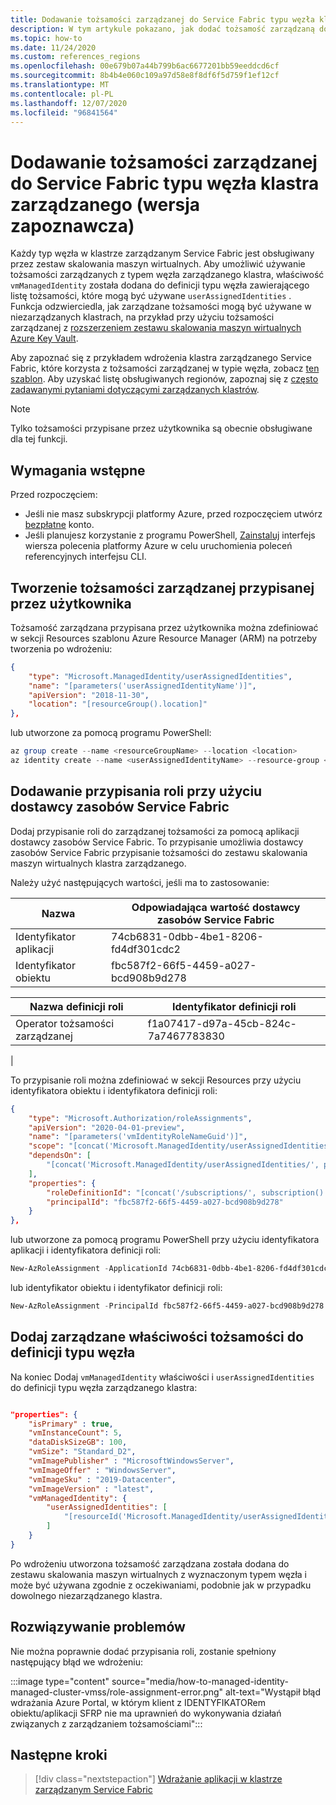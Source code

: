 ```yaml
---
title: Dodawanie tożsamości zarządzanej do Service Fabric typu węzła klastra zarządzanego (wersja zapoznawcza)
description: W tym artykule pokazano, jak dodać tożsamość zarządzaną do Service Fabric typu węzła klastra zarządzanego
ms.topic: how-to
ms.date: 11/24/2020
ms.custom: references_regions
ms.openlocfilehash: 00e679b07a44b799b6ac6677201bb59eeddcd6cf
ms.sourcegitcommit: 8b4b4e060c109a97d58e8f8df6f5d759f1ef12cf
ms.translationtype: MT
ms.contentlocale: pl-PL
ms.lasthandoff: 12/07/2020
ms.locfileid: "96841564"
---
```

# <a name="add-a-managed-identity-to-a-service-fabric-managed-cluster-node-type-preview"></a>Dodawanie tożsamości zarządzanej do Service Fabric typu węzła klastra zarządzanego (wersja zapoznawcza)

Każdy typ węzła w klastrze zarządzanym Service Fabric jest obsługiwany przez zestaw skalowania maszyn wirtualnych. Aby umożliwić używanie tożsamości zarządzanych z typem węzła zarządzanego klastra, właściwość `vmManagedIdentity` została dodana do definicji typu węzła zawierającego listę tożsamości, które mogą być używane `userAssignedIdentities` . Funkcja odzwierciedla, jak zarządzane tożsamości mogą być używane w niezarządzanych klastrach, na przykład przy użyciu tożsamości zarządzanej z [rozszerzeniem zestawu skalowania maszyn wirtualnych Azure Key Vault](https://docs.microsoft.com/azure/virtual-machines/extensions/key-vault-windows).


Aby zapoznać się z przykładem wdrożenia klastra zarządzanego Service Fabric, które korzysta z tożsamości zarządzanej w typie węzła, zobacz [ten szablon](https://github.com/Azure-Samples/service-fabric-cluster-templates/tree/master/SF-Managed-Standard-SKU-1-NT-MI). Aby uzyskać listę obsługiwanych regionów, zapoznaj się z [często zadawanymi pytaniami dotyczącymi zarządzanych klastrów](https://docs.microsoft.com/azure/service-fabric/faq-managed-cluster#what-regions-are-supported-in-the-preview).

> [!NOTE]
> Tylko tożsamości przypisane przez użytkownika są obecnie obsługiwane dla tej funkcji.

## <a name="prerequisites"></a>Wymagania wstępne

Przed rozpoczęciem:

* Jeśli nie masz subskrypcji platformy Azure, przed rozpoczęciem utwórz [bezpłatne](https://azure.microsoft.com/free/) konto.
* Jeśli planujesz korzystanie z programu PowerShell, [Zainstaluj](https://docs.microsoft.com/cli/azure/install-azure-cli) interfejs wiersza polecenia platformy Azure w celu uruchomienia poleceń referencyjnych interfejsu CLI.

## <a name="create-a-user-assigned-managed-identity"></a>Tworzenie tożsamości zarządzanej przypisanej przez użytkownika 

Tożsamość zarządzana przypisana przez użytkownika można zdefiniować w sekcji Resources szablonu Azure Resource Manager (ARM) na potrzeby tworzenia po wdrożeniu:

```JSON
{ 
    "type": "Microsoft.ManagedIdentity/userAssignedIdentities", 
    "name": "[parameters('userAssignedIdentityName')]", 
    "apiVersion": "2018-11-30", 
    "location": "[resourceGroup().location]"  
},
```

lub utworzone za pomocą programu PowerShell:

```powershell
az group create --name <resourceGroupName> --location <location>
az identity create --name <userAssignedIdentityName> --resource-group <resourceGroupName>
```

## <a name="add-a-role-assignment-with-service-fabric-resource-provider"></a>Dodawanie przypisania roli przy użyciu dostawcy zasobów Service Fabric

Dodaj przypisanie roli do zarządzanej tożsamości za pomocą aplikacji dostawcy zasobów Service Fabric. To przypisanie umożliwia dostawcy zasobów Service Fabric przypisanie tożsamości do zestawu skalowania maszyn wirtualnych klastra zarządzanego. 

Należy użyć następujących wartości, jeśli ma to zastosowanie:

|Nazwa|Odpowiadająca wartość dostawcy zasobów Service Fabric|
|----|-------------------------------------|
|Identyfikator aplikacji|74cb6831-0dbb-4be1-8206-fd4df301cdc2|
|Identyfikator obiektu|fbc587f2-66f5-4459-a027-bcd908b9d278|


|Nazwa definicji roli|Identyfikator definicji roli|
|----|-------------------------------------|
|Operator tożsamości zarządzanej|f1a07417-d97a-45cb-824c-7a7467783830
|



To przypisanie roli można zdefiniować w sekcji Resources przy użyciu identyfikatora obiektu i identyfikatora definicji roli:

```JSON
{
    "type": "Microsoft.Authorization/roleAssignments", 
    "apiVersion": "2020-04-01-preview",
    "name": "[parameters('vmIdentityRoleNameGuid')]",
    "scope": "[concat('Microsoft.ManagedIdentity/userAssignedIdentities', '/', parameters('userAssignedIdentityName'))]",
    "dependsOn": [ 
        "[concat('Microsoft.ManagedIdentity/userAssignedIdentities/', parameters('userAssignedIdentityName'))]"
    ], 
    "properties": {
        "roleDefinitionId": "[concat('/subscriptions/', subscription().subscriptionId, '/providers/Microsoft.Authorization/roleDefinitions/', 'f1a07417-d97a-45cb-824c-7a7467783830')]",
        "principalId": "fbc587f2-66f5-4459-a027-bcd908b9d278" 
    } 
}, 
```

lub utworzone za pomocą programu PowerShell przy użyciu identyfikatora aplikacji i identyfikatora definicji roli:

```powershell
New-AzRoleAssignment -ApplicationId 74cb6831-0dbb-4be1-8206-fd4df301cdc2 -RoleDefinitionName "Managed Identity Operator" -Scope "/subscriptions/<subscriptionId>/resourceGroups/<resourceGroupName>/providers/Microsoft.ManagedIdentity/userAssignedIdentities/<userAssignedIdentityName>"
```

lub identyfikator obiektu i identyfikator definicji roli:

```powershell
New-AzRoleAssignment -PrincipalId fbc587f2-66f5-4459-a027-bcd908b9d278 -RoleDefinitionName "Managed Identity Operator" -Scope "/subscriptions/<subscriptionId>/resourceGroups/<resourceGroupName>/providers/Microsoft.ManagedIdentity/userAssignedIdentities/<userAssignedIdentityName>"
```

## <a name="add-managed-identity-properties-to-node-type-definition"></a>Dodaj zarządzane właściwości tożsamości do definicji typu węzła

Na koniec Dodaj `vmManagedIdentity` właściwości i `userAssignedIdentities` do definicji typu węzła zarządzanego klastra:

```json

"properties": {
    "isPrimary" : true,
    "vmInstanceCount": 5,
    "dataDiskSizeGB": 100,
    "vmSize": "Standard_D2",
    "vmImagePublisher" : "MicrosoftWindowsServer",
    "vmImageOffer" : "WindowsServer",
    "vmImageSku" : "2019-Datacenter",
    "vmImageVersion" : "latest",
    "vmManagedIdentity": {
        "userAssignedIdentities": [
            "[resourceId('Microsoft.ManagedIdentity/userAssignedIdentities', parameters('userAssignedIdentityName'))]"
        ]
    }
}
```

Po wdrożeniu utworzona tożsamość zarządzana została dodana do zestawu skalowania maszyn wirtualnych z wyznaczonym typem węzła i może być używana zgodnie z oczekiwaniami, podobnie jak w przypadku dowolnego niezarządzanego klastra.

## <a name="troubleshooting"></a>Rozwiązywanie problemów

Nie można poprawnie dodać przypisania roli, zostanie spełniony następujący błąd we wdrożeniu:

:::image type="content" source="media/how-to-managed-identity-managed-cluster-vmss/role-assignment-error.png" alt-text="Wystąpił błąd wdrażania Azure Portal, w którym klient z IDENTYFIKATORem obiektu/aplikacji SFRP nie ma uprawnień do wykonywania działań związanych z zarządzaniem tożsamościami":::

## <a name="next-steps"></a>Następne kroki

> [!div class="nextstepaction"]
> [Wdrażanie aplikacji w klastrze zarządzanym Service Fabric](https://docs.microsoft.com/azure/service-fabric/tutorial-managed-cluster-deploy-app) 
